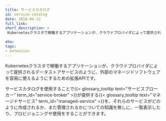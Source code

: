 ```yaml
---
title: サービスカタログ
id: service-catalog
date: 2018-04-12
full_link: 
short_description: >
 Kubernetesクラスタで稼働するアプリケーションが、クラウドプロバイダによって提供されるデータストアサービスのように、外部のマネージドソフトウェアを容易に使えるようにするための拡張APIです。

aka: 
tags:
- extension
---
```

 Kubernetesクラスタで稼働するアプリケーションが、クラウドプロバイダによって提供されるデータストアサービスのように、外部のマネージドソフトウェアを容易に使えるようにするための拡張APIです。

<!--more--> 
サービスカタログを使用することで{{< glossary_tooltip text="サービスブローカー" term_id="service-broker" >}}が提供する{{< glossary_tooltip text="マネージドサービス" term_id="managed-service" >}}を、それらのサービスがどのように作成されるか、また管理されるかについての知識を無しに、一覧表示したり、プロビジョニングや使用をすることができます。